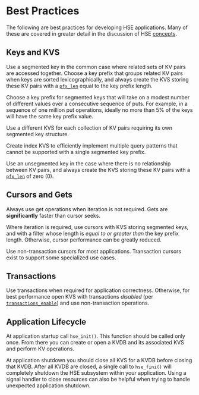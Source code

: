 # Best Practices

The following are best practices for developing HSE applications.
Many of these are covered in greater detail in the discussion of
HSE [concepts](concepts.md).


## Keys and KVS

Use a segmented key in the common case where related sets of KV pairs
are accessed together.  Choose a key prefix that groups related KV pairs
when keys are sorted lexicographically, and always create the KVS
storing these KV pairs with a
[`pfx_len`](../gs/params.md#kvs-create-time-parameters)
equal to the key prefix length.

Choose a key prefix for segmented keys that will take on a modest
number of different values over a consecutive sequence of puts.
For example, in a sequence of one million put operations, ideally
no more than 5% of the keys will have the same key prefix value.

Use a different KVS for each collection of KV pairs requiring its own
segmented key structure.

Create index KVS to efficiently implement multiple query patterns that
cannot be supported with a single segmented key prefix.

Use an unsegmented key in the case where there is no relationship between
KV pairs, and always create the KVS storing these KV pairs with a
[`pfx_len`](../gs/params.md#kvs-create-time-parameters) of zero (0).


## Cursors and Gets

Always use get operations when iteration is not required.  Gets are
**significantly** faster than cursor seeks.

Where iteration is required, use cursors with KVS storing segmented keys,
and with a filter whose length is *equal to or greater than* the key prefix
length.  Otherwise, cursor performance can be greatly reduced.

Use non-transaction cursors for most applications.  Transaction cursors
exist to support some specialized use cases.


## Transactions

Use transactions when required for application correctness.
Otherwise, for best performance open KVS with transactions *disabled*
(per [`transactions_enable`](../gs/params.md#kvs-runtime-parameters))
and use non-transaction operations.


## Application Lifecycle

At application startup call `hse_init()`.  This function should be called
only once.  From there you can create or open a KVDB and its associated KVS
and perform KV operations.

At application shutdown you should close all KVS for a KVDB before closing
that KVDB.  After all KVDB are closed, a single call to `hse_fini()` will
completely shutdown the HSE subsystem within your application.
Using a signal handler to close resources can also be helpful when
trying to handle unexpected application shutdown.

